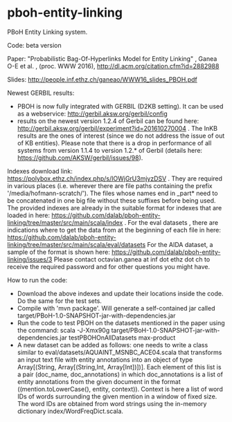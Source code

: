 # pboh-entity-linking

PBoH Entity Linking system.

Code: beta version 

Paper: "Probabilistic Bag-Of-Hyperlinks Model for Entity Linking" , Ganea O-E et al. , (proc. WWW 2016), http://dl.acm.org/citation.cfm?id=2882988

Slides: http://people.inf.ethz.ch/ganeao/WWW16_slides_PBOH.pdf

Newest GERBIL results: 
- PBOH is now fully integrated with GERBIL (D2KB setting). It can be used as a webservice: http://gerbil.aksw.org/gerbil/config 
- results on the newest version 1.2.4 of Gerbil can be found here: http://gerbil.aksw.org/gerbil/experiment?id=201610270004 . The InKB results are the ones of interest (since we do not address the issue of out of KB entities). Please note that there is a drop in performance of all systems from version 1.1.4 to version 1.2.* of Gerbil (details here: https://github.com/AKSW/gerbil/issues/98). 


Indexes download link: https://polybox.ethz.ch/index.php/s/IOWjGrU3mjyzDSV . They are required in various places (i.e. wherever there are file paths containing the prefix '/media/hofmann-scratch/'). The files whose names end in _part* need to be concatenated in one big file without these suffixes before being used. The provided indexes are already in the suitable format for indexes that are loaded in here: https://github.com/dalab/pboh-entity-linking/tree/master/src/main/scala/index . For the eval datasets , there are indications where to get the data from at the beginning of each file in here: https://github.com/dalab/pboh-entity-linking/tree/master/src/main/scala/eval/datasets For the AIDA dataset, a sample of the format is shown here: https://github.com/dalab/pboh-entity-linking/issues/3
Please contact octavian.ganea at inf dot ethz dot ch to receive the required password and for other questions you might have.

How to run the code:
- Download the above indexes and update their locations inside the code. Do the same for the test sets.
- Compile with 'mvn package'. Will generate a self-contained jar called target/PBoH-1.0-SNAPSHOT-jar-with-dependencies.jar
- Run the code to test PBOH on the datasets mentioned in the paper using the command: scala -J-Xmx90g target/PBoH-1.0-SNAPSHOT-jar-with-dependencies.jar testPBOHOnAllDatasets max-product
- A new dataset can be added as follows: one needs to write a class similar to eval/datasets/AQUAINT_MSNBC_ACE04.scala that transforms an input text file with entity annotations into an object of type Array[(String, Array[(String,Int, Array[Int])])]. Each element of this list is a pair (doc_name, doc_annotations) in which doc_annotations is a list of entity annotations from the given document in the format  ((mention.toLowerCase(), entity, context)). Context is here a list of word IDs of words surrounding the given mention in a window of fixed size. The word IDs are obtained from word strings using the in-memory dictionary index/WordFreqDict.scala.   
